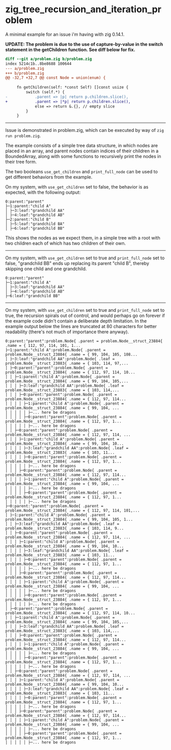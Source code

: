 # zig_tree_recursion_and_iteration_problem
A minimal example for an issue i'm having with zig 0.14.1.

**UPDATE: The problem is due to the use of capture-by-value in the switch statement in the getChildren function. See diff below for fix.**
```diff
diff --git a/problem.zig b/problem.zig
index 5214c1b..8be8688 100644
--- a/problem.zig
+++ b/problem.zig
@@ -32,7 +32,7 @@ const Node = union(enum) {
 
     fn getChildren(self: *const Self) []const usize {
         switch (self.*) {
-            .parent => |p| return p.children.slice(),
+            .parent => |*p| return p.children.slice(),
             else => return &.{}, // empty slice
         }
     }
```

---

Issue is demonstrated in problem.zig, which can be executed by way of `zig run problem.zig`.

The example consists of a simple tree data structure, in which nodes are placed in an array, and parent nodes contain indices of their children in a BoundedArray, along with some functions to recursively print the nodes in their tree form.


The two booleans `use_get_children` and `print_full_node` can be used to get different behaviors from the example. 

On my system, with `use_get_children` set to false, the behavior is as expected, with the following output:

```
0:parent:"parent"
├─1:parent:"child A"
│ ├─3:leaf:"grandchild AA"
│ ├─4:leaf:"grandchild AB"
├─2:parent:"child B"
│ ├─5:leaf:"grandchild BA"
│ ├─6:leaf:"grandchild BB"
```

This shows the nodes as we expect them, in a simple tree with a root with two children each of which has two children of their own.

---

On my system, with `use_get_children` set to true and `print_full_node` set to false, "grandchild BB" ends up replacing its parent "child B", thereby skipping one child and one grandchild.

```
0:parent:"parent"
├─1:parent:"child A"
│ ├─3:leaf:"grandchild AA"
│ ├─4:leaf:"grandchild AB"
├─6:leaf:"grandchild BB"
```

---

On my system, with `use_get_children` set to true and `print_full_node` set to true, the recursion spirals out of control, and would perhaps go on forever if the example code didn't contain a deliberate depth limitation. In the example output below the lines are truncated at 80 characters for better readability (there's not much of importance there anyway).   

```
0:parent:"parent":problem.Node{ .parent = problem.Node__struct_23884{ .name = { 112, 97, 114, 101, 1...
├─1:parent:"child A":problem.Node{ .parent = problem.Node__struct_23884{ .name = { 99, 104, 105, 108...
│ ├─3:leaf:"grandchild AA":problem.Node{ .leaf = problem.Node__struct_23883{ .name = { 103, 114, 97,...
│ ├─0:parent:"parent":problem.Node{ .parent = problem.Node__struct_23884{ .name = { 112, 97, 114, 10...
│ │ ├─1:parent:"child A":problem.Node{ .parent = problem.Node__struct_23884{ .name = { 99, 104, 105,...
│ │ │ ├─3:leaf:"grandchild AA":problem.Node{ .leaf = problem.Node__struct_23883{ .name = { 103, 114,...
│ │ │ ├─0:parent:"parent":problem.Node{ .parent = problem.Node__struct_23884{ .name = { 112, 97, 114...
│ │ │ │ ├─1:parent:"child A":problem.Node{ .parent = problem.Node__struct_23884{ .name = { 99, 104, ...
│ │ │ │ │ ├─... here be dragons
│ │ │ │ ├─0:parent:"parent":problem.Node{ .parent = problem.Node__struct_23884{ .name = { 112, 97, 1...
│ │ │ │ │ ├─... here be dragons
│ │ ├─0:parent:"parent":problem.Node{ .parent = problem.Node__struct_23884{ .name = { 112, 97, 114, ...
│ │ │ ├─1:parent:"child A":problem.Node{ .parent = problem.Node__struct_23884{ .name = { 99, 104, 10...
│ │ │ │ ├─3:leaf:"grandchild AA":problem.Node{ .leaf = problem.Node__struct_23883{ .name = { 103, 11...
│ │ │ │ ├─0:parent:"parent":problem.Node{ .parent = problem.Node__struct_23884{ .name = { 112, 97, 1...
│ │ │ │ │ ├─... here be dragons
│ │ │ ├─0:parent:"parent":problem.Node{ .parent = problem.Node__struct_23884{ .name = { 112, 97, 114...
│ │ │ │ ├─1:parent:"child A":problem.Node{ .parent = problem.Node__struct_23884{ .name = { 99, 104, ...
│ │ │ │ │ ├─... here be dragons
│ │ │ │ ├─0:parent:"parent":problem.Node{ .parent = problem.Node__struct_23884{ .name = { 112, 97, 1...
│ │ │ │ │ ├─... here be dragons
├─0:parent:"parent":problem.Node{ .parent = problem.Node__struct_23884{ .name = { 112, 97, 114, 101,...
│ ├─1:parent:"child A":problem.Node{ .parent = problem.Node__struct_23884{ .name = { 99, 104, 105, 1...
│ │ ├─3:leaf:"grandchild AA":problem.Node{ .leaf = problem.Node__struct_23883{ .name = { 103, 114, 9...
│ │ ├─0:parent:"parent":problem.Node{ .parent = problem.Node__struct_23884{ .name = { 112, 97, 114, ...
│ │ │ ├─1:parent:"child A":problem.Node{ .parent = problem.Node__struct_23884{ .name = { 99, 104, 10...
│ │ │ │ ├─3:leaf:"grandchild AA":problem.Node{ .leaf = problem.Node__struct_23883{ .name = { 103, 11...
│ │ │ │ ├─0:parent:"parent":problem.Node{ .parent = problem.Node__struct_23884{ .name = { 112, 97, 1...
│ │ │ │ │ ├─... here be dragons
│ │ │ ├─0:parent:"parent":problem.Node{ .parent = problem.Node__struct_23884{ .name = { 112, 97, 114...
│ │ │ │ ├─1:parent:"child A":problem.Node{ .parent = problem.Node__struct_23884{ .name = { 99, 104, ...
│ │ │ │ │ ├─... here be dragons
│ │ │ │ ├─0:parent:"parent":problem.Node{ .parent = problem.Node__struct_23884{ .name = { 112, 97, 1...
│ │ │ │ │ ├─... here be dragons
│ ├─0:parent:"parent":problem.Node{ .parent = problem.Node__struct_23884{ .name = { 112, 97, 114, 10...
│ │ ├─1:parent:"child A":problem.Node{ .parent = problem.Node__struct_23884{ .name = { 99, 104, 105,...
│ │ │ ├─3:leaf:"grandchild AA":problem.Node{ .leaf = problem.Node__struct_23883{ .name = { 103, 114,...
│ │ │ ├─0:parent:"parent":problem.Node{ .parent = problem.Node__struct_23884{ .name = { 112, 97, 114...
│ │ │ │ ├─1:parent:"child A":problem.Node{ .parent = problem.Node__struct_23884{ .name = { 99, 104, ...
│ │ │ │ │ ├─... here be dragons
│ │ │ │ ├─0:parent:"parent":problem.Node{ .parent = problem.Node__struct_23884{ .name = { 112, 97, 1...
│ │ │ │ │ ├─... here be dragons
│ │ ├─0:parent:"parent":problem.Node{ .parent = problem.Node__struct_23884{ .name = { 112, 97, 114, ...
│ │ │ ├─1:parent:"child A":problem.Node{ .parent = problem.Node__struct_23884{ .name = { 99, 104, 10...
│ │ │ │ ├─3:leaf:"grandchild AA":problem.Node{ .leaf = problem.Node__struct_23883{ .name = { 103, 11...
│ │ │ │ ├─0:parent:"parent":problem.Node{ .parent = problem.Node__struct_23884{ .name = { 112, 97, 1...
│ │ │ │ │ ├─... here be dragons
│ │ │ ├─0:parent:"parent":problem.Node{ .parent = problem.Node__struct_23884{ .name = { 112, 97, 114...
│ │ │ │ ├─1:parent:"child A":problem.Node{ .parent = problem.Node__struct_23884{ .name = { 99, 104, ...
│ │ │ │ │ ├─... here be dragons
│ │ │ │ ├─0:parent:"parent":problem.Node{ .parent = problem.Node__struct_23884{ .name = { 112, 97, 1...
│ │ │ │ │ ├─... here be dragons

```